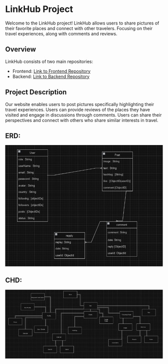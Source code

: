 # LinkHub Project 

Welcome to the LinkHub project! LinkHub allows users to share pictures of their favorite places and connect with other travelers. Focusing on their travel experiences, along with comments and reviews. 

## Overview

LinkHub consists of two main repositories:
- Frontend: [Link to Frontend Repository](https://github.com/fsky99/LinkHub_Frontend/tree/main)
- Backend: [Link to Backend Repository](https://github.com/fsky99/LinkHub_Backend/tree/main)

## Project Description
Our website enables users to post pictures specifically highlighting their travel experiences. Users can provide reviews of the places they have visited and engage in discussions through comments. Users can share their perspectives and connect with others who share similar interests in travel.

## ERD:

![ERD](./img/ERD.png)

## CHD:

![CHD](./img/CHD.png)